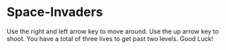# Space-Invaders
Use the right and left arrow key to move around. Use the up arrow key to shoot. You have a total of three lives to get past two levels. Good Luck!
